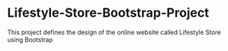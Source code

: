# Lifestyle-Store-Bootstrap-Project
This project defines the design of the online website called Lifestyle Store using Bootstrap
